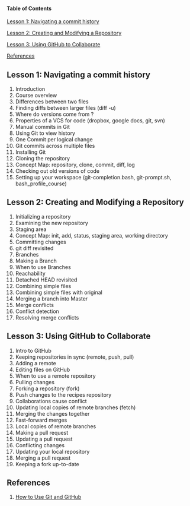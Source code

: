 #### Table of Contents
[Lesson 1: Navigating a commit history](#lesson-1-navigating-a-commit-history)

[Lesson 2: Creating and Modifying a Repository](#lesson-2-creating-and-modifying-a-repository)

[Lesson 3: Using GitHub to Collaborate](#lesson-3-using-github-to-collaborate)

[References](#references)

## Lesson 1: Navigating a commit history
1. Introduction
2. Course overview
3. Differences between two files
4. Finding diffs between larger files (diff -u)
5. Where do versions come from ?
6. Properties of a VCS for code (dropbox, google docs, git, svn)
7. Manual commits in Git
8. Using Git to view history
9. One Commit per logical change
10. Git commits across multiple files
11. Installing Git
12. Cloning the repository
13. Concept Map: repository, clone, commit, diff, log
14. Checking out old versions of code
15. Setting up your workspace (git-completion.bash, git-prompt.sh, bash_profile_course)

## Lesson 2: Creating and Modifying a Repository
1. Initializing a repository
2. Examining the new repository
3. Staging area
4. Concept Map: init, add, status, staging area, working directory
5. Committing changes
6. git diff revisited
7. Branches
8. Making a Branch
9. When to use Branches
10. Reachability
11. Detached HEAD revisited
12. Combining simple files
13. Combining simple files with original
14. Merging a branch into Master
15. Merge conflicts
16. Conflict detection
17. Resolving merge conflicts

## Lesson 3: Using GitHub to Collaborate
1. Intro to GitHub
2. Keeping repositories in sync (remote, push, pull)
3. Adding a remote
4. Editing files on GitHub
5. When to use a remote repository
6. Pulling changes
7. Forking a repository (fork)
8. Push changes to the recipes repository
9. Collaborations cause conflict
10. Updating local copies of remote branches (fetch)
11. Merging the changes together
12. Fast-forward merges
13. Local copies of remote branches
14. Making a pull request
15. Updating a pull request
16. Conflicting changes
17. Updating your local repository
18. Merging a pull request
19. Keeping a fork up-to-date

## References
1. [How to Use Git and GitHub](https://www.udacity.com/course/how-to-use-git-and-github--ud775)